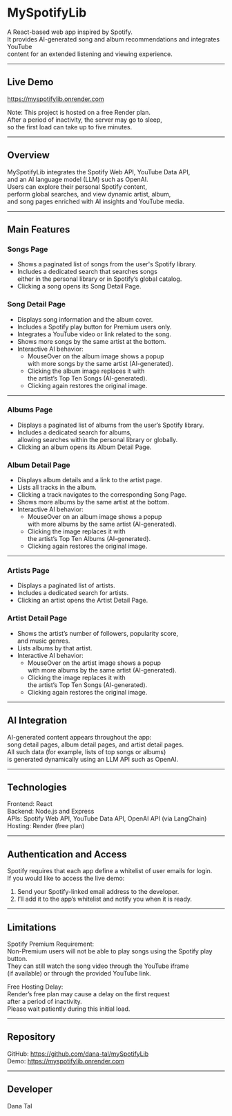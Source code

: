 # MySpotifyLib

A React-based web app inspired by Spotify.  
It provides AI-generated song and album recommendations and integrates YouTube  
content for an extended listening and viewing experience.

---

## Live Demo

https://myspotifylib.onrender.com

Note: This project is hosted on a free Render plan.  
After a period of inactivity, the server may go to sleep,  
so the first load can take up to five minutes.

---

## Overview

MySpotifyLib integrates the Spotify Web API, YouTube Data API,  
and an AI language model (LLM) such as OpenAI.  
Users can explore their personal Spotify content,  
perform global searches, and view dynamic artist, album,  
and song pages enriched with AI insights and YouTube media.

---

## Main Features

### Songs Page

- Shows a paginated list of songs from the user's Spotify library.  
- Includes a dedicated search that searches songs  
  either in the personal library or in Spotify’s global catalog.  
- Clicking a song opens its Song Detail Page.

### Song Detail Page

- Displays song information and the album cover.  
- Includes a Spotify play button for Premium users only.  
- Integrates a YouTube video or link related to the song.  
- Shows more songs by the same artist at the bottom.  
- Interactive AI behavior:  
  - MouseOver on the album image shows a popup  
    with more songs by the same artist (AI-generated).  
  - Clicking the album image replaces it with  
    the artist’s Top Ten Songs (AI-generated).  
  - Clicking again restores the original image.

---

### Albums Page

- Displays a paginated list of albums from the user’s Spotify library.  
- Includes a dedicated search for albums,  
  allowing searches within the personal library or globally.  
- Clicking an album opens its Album Detail Page.

### Album Detail Page

- Displays album details and a link to the artist page.  
- Lists all tracks in the album.  
- Clicking a track navigates to the corresponding Song Page.  
- Shows more albums by the same artist at the bottom.  
- Interactive AI behavior:  
  - MouseOver on an album image shows a popup  
    with more albums by the same artist (AI-generated).  
  - Clicking the image replaces it with  
    the artist’s Top Ten Albums (AI-generated).  
  - Clicking again restores the original image.

---

### Artists Page

- Displays a paginated list of artists.  
- Includes a dedicated search for artists.  
- Clicking an artist opens the Artist Detail Page.

### Artist Detail Page

- Shows the artist’s number of followers, popularity score,  
  and music genres.  
- Lists albums by that artist.  
- Interactive AI behavior:  
  - MouseOver on the artist image shows a popup  
    with more albums by the same artist (AI-generated).  
  - Clicking the image replaces it with  
    the artist’s Top Ten Songs (AI-generated).  
  - Clicking again restores the original image.

---

## AI Integration

AI-generated content appears throughout the app:  
song detail pages, album detail pages, and artist detail pages.  
All such data (for example, lists of top songs or albums)  
is generated dynamically using an LLM API such as OpenAI.

---

## Technologies

Frontend: React  
Backend: Node.js and Express  
APIs: Spotify Web API, YouTube Data API, OpenAI API (via LangChain)  
Hosting: Render (free plan)

---

## Authentication and Access

Spotify requires that each app define a whitelist of user emails for login.  
If you would like to access the live demo:

1. Send your Spotify-linked email address to the developer.  
2. I’ll add it to the app’s whitelist and notify you when it is ready.

---

## Limitations

Spotify Premium Requirement:  
Non-Premium users will not be able to play songs using the Spotify play button.  
They can still watch the song video through the YouTube iframe  
(if available) or through the provided YouTube link.

Free Hosting Delay:  
Render’s free plan may cause a delay on the first request  
after a period of inactivity.  
Please wait patiently during this initial load.

---

## Repository

GitHub: https://github.com/dana-tal/mySpotifyLib  
Demo: https://myspotifylib.onrender.com

---

## Developer

Dana Tal
